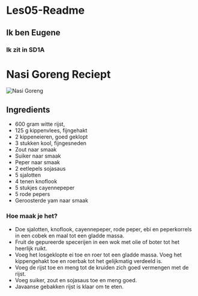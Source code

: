 # Les05-Readme
## Ik ben Eugene 
### Ik zit in SD1A

# Nasi Goreng Reciept
![Nasi Goreng](https://fodmap-publicsite-us-east-2.s3.amazonaws.com/production/media/images/Nasi_Goreng.original.jpg)
## Ingredients
* 600 gram witte rijst,
* 125 g kippenvlees, fijngehakt
* 2 kippeneieren, goed geklopt
* 3 stukken kool, fijngesneden
* Zout naar smaak
* Suiker naar smaak
* Peper naar smaak
* 2 eetlepels sojasaus
* 5 sjalotten
* 4 tenen knoflook
* 5 stukjes cayennepeper
* 5 rode pepers
* Geroosterde yam naar smaak
### Hoe maak je het?
* Doe sjalotten, knoflook, cayennepeper, rode peper, ebi en peperkorrels in een cobek en maal tot een gladde massa.
* Fruit de gepureerde specerijen in een wok met olie of boter tot het heerlijk ruikt.
* Voeg het losgeklopte ei toe en roer tot een gladde massa. Voeg het kippengehakt toe en roerbak tot het gelijkmatig verdeeld is.
* Voeg de rijst toe en meng tot de kruiden zich goed vermengen met de rijst.
* Voeg suiker, zout en sojasaus toe en meng goed.
* Javaanse gebakken rijst is klaar om te eten.
